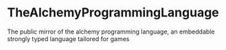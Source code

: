 # TheAlchemyProgrammingLanguage
The public mirror of the alchemy programming language, an embeddable strongly typed language tailored for games
